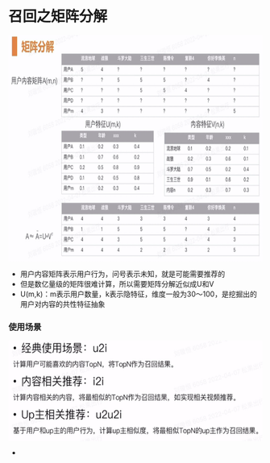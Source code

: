 # 召回之矩阵分解

<img align="center"  width='800' height='450' src="picture/pipeline20.png"  />

- 用户内容矩阵表示用户行为，问号表示未知，就是可能需要推荐的
- 但是数亿量级的矩阵很难计算，所以需要矩阵分解近似成U和V
- U(m,k)：m表示用户数量，k表示隐特征，维度一般为30～100，是挖掘出的用户对内容的共性特征抽象

### 使用场景
<img align="center"  width='600' height='200' src="picture/pipeline21.png"  />

- 